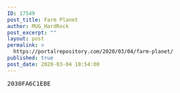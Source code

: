 ```yaml
---
ID: 17549
post_title: Farm Planet
author: MUG_HardRock
post_excerpt: ""
layout: post
permalink: >
  https://portalrepository.com/2020/03/04/farm-planet/
published: true
post_date: 2020-03-04 18:54:00
---
```

<pre>2030FA6C1EBE</pre>